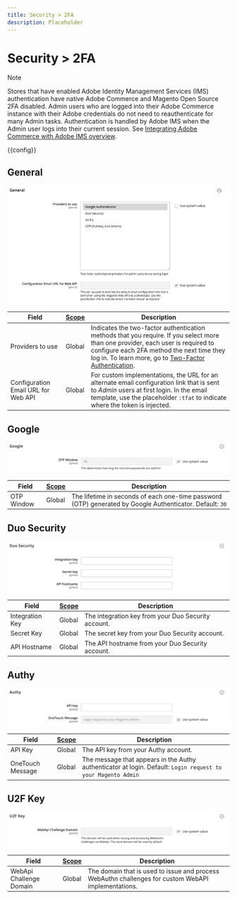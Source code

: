 ```yaml
---
title: Security > 2FA
description: Placeholder
---
```

# Security > 2FA

>[!NOTE]
>
>Stores that have enabled Adobe Identity Management Services (IMS) authentication have native Adobe Commerce and Magento Open Source 2FA disabled. Admin users who are logged into their Adobe Commerce instance with their Adobe credentials do not need to reauthenticate for many Admin tasks. Authentication is handled by Adobe IMS when the Admin user logs into their current session. See [Integrating Adobe Commerce with Adobe IMS overview](https://experienceleague.adobe.com/docs/commerce-admin/start/admin/ims/adobe-ims-integration-overview.html).

{{config}}

<!-- General](https://docs.magento.com/user-guide/stores/security-two-factor-authentication.html) -->

## General

![General](./assets/2fa-general.png)<!-- zoom -->

|Field|[Scope](../../getting-started/websites-stores-views.md#scope-settings)|Description|
|--- |--- |--- |
|Providers to use|Global|Indicates the two-factor authentication methods that you require. If you select more than one provider, each user is required to configure each 2FA method the next time they log in. To learn more, go to [Two-Factor Authentication](https://docs.magento.com/user-guide/stores/security-two-factor-authentication.html).|
|Configuration Email URL for Web API|Global |For custom implementations, the URL for an alternate email configuration link that is sent to _Admin_ users at first login. In the email template, use the placeholder `:tfat` to indicate where the token is injected.|

## Google

![Google](./assets/2fa-google.png)<!-- zoom -->

|Field|[Scope](../../getting-started/websites-stores-views.md#scope-settings)|Description|
|--- |--- |--- |
|OTP Window|Global|The lifetime in seconds of each one-time password (OTP) generated by Google Authenticator. Default: `30`|

## Duo Security

![Duo Security](./assets/2fa-duo-security.png)<!-- zoom -->

|Field|[Scope](../../getting-started/websites-stores-views.md#scope-settings)|Description|
|--- |--- |--- |
|Integration Key|Global|The integration key from your Duo Security account.|
|Secret Key|Global|The secret key from your Duo Security account.|
|API Hostname|Global|The API hostname from your Duo Security account.|

## Authy

![Authy](./assets/2fa-authy.png)<!-- zoom -->

|Field|[Scope](../../getting-started/websites-stores-views.md#scope-settings)|Description|
|--- |--- |--- |
|API Key|Global|The API key from your Authy account.|
|OneTouch Message|Global|The message that appears in the Authy authenticator at login. Default: `Login request to your Magento Admin`|

## U2F Key

![U2F Key](./assets/2fa-u2f-key.png)<!-- zoom -->

|Field|[Scope](../../getting-started/websites-stores-views.md#scope-settings)|Description|
|--- |--- |--- |
|WebApi Challenge Domain|Global|The domain that is used to issue and process WebAuthn challenges for custom WebAPI implementations.
